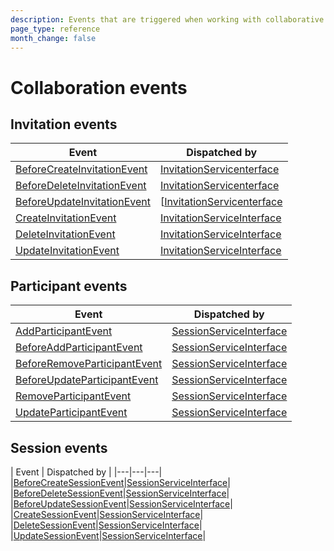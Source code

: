 ```yaml
---
description: Events that are triggered when working with collaborative editing feature.
page_type: reference
month_change: false
---
```


# Collaboration events

## Invitation events

| Event | Dispatched by |
|---|---|
|[BeforeCreateInvitationEvent](../php_api/php_api_reference/classes/)|[InvitationServicenterface](../php_api/php_api_reference/classes/.html)|
|[BeforeDeleteInvitationEvent](../php_api/php_api_reference/classes/)|[InvitationServicenterface](../php_api/php_api_reference/classes/.html)|
|[BeforeUpdateInvitationEvent](../php_api/php_api_reference/classes/)|[[InvitationServicenterface](../php_api/php_api_reference/classes/.html)|
|[CreateInvitationEvent](../php_api/php_api_reference/classes/)|[InvitationServiceInterface](../php_api/php_api_reference/classes/.html)|
|[DeleteInvitationEvent](../php_api/php_api_reference/classes/)|[InvitationServiceInterface](../php_api/php_api_reference/classes/.html)|
|[UpdateInvitationEvent](../php_api/php_api_reference/classes/)|[InvitationServiceInterface](../php_api/php_api_reference/classes/.html)|

## Participant events

| Event | Dispatched by |
|---|---|
|[AddParticipantEvent](../php_api/php_api_reference/classes/)|[SessionServiceInterface](../php_api/php_api_reference/classes/.html)|
|[BeforeAddParticipantEvent](../php_api/php_api_reference/classes/)|[SessionServiceInterface](../php_api/php_api_reference/classes/.html)|
|[BeforeRemoveParticipantEvent](../php_api/php_api_reference/classes/)|[SessionServiceInterface](../php_api/php_api_reference/classes/.html)|
|[BeforeUpdateParticipantEvent](../php_api/php_api_reference/classes/)|[SessionServiceInterface](../php_api/php_api_reference/classes/.html)|
|[RemoveParticipantEvent](../php_api/php_api_reference/classes/)|[SessionServiceInterface](../php_api/php_api_reference/classes/.html)|
|[UpdateParticipantEvent](../php_api/php_api_reference/classes/)|[SessionServiceInterface](../php_api/php_api_reference/classes/.html)|

## Session events

| Event | Dispatched by |
|---|---|---|
|[BeforeCreateSessionEvent](../php_api/php_api_reference/classes/)|[SessionServiceInterface](../php_api/php_api_reference/classes/.html)|
|[BeforeDeleteSessionEvent](../php_api/php_api_reference/classes/)|[SessionServiceInterface](../php_api/php_api_reference/classes/.html)|
|[BeforeUpdateSessionEvent](../php_api/php_api_reference/classes/)|[SessionServiceInterface](../php_api/php_api_reference/classes/.html)|
|[CreateSessionEvent](../php_api/php_api_reference/classes/)|[SessionServiceInterface](../php_api/php_api_reference/classes/.html)|
|[DeleteSessionEvent](../php_api/php_api_reference/classes/)|[SessionServiceInterface](../php_api/php_api_reference/classes/.html)|
|[UpdateSessionEvent](../php_api/php_api_reference/classes/)|[SessionServiceInterface](../php_api/php_api_reference/classes/.html)|